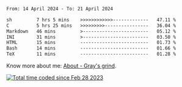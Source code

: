 <!--START_SECTION:waka-->

```txt
From: 14 April 2024 - To: 21 April 2024

sh         7 hrs 5 mins    >>>>>>>>>>>>-------------   47.11 %
C          5 hrs 25 mins   >>>>>>>>>----------------   36.04 %
Markdown   46 mins         >------------------------   05.12 %
INI        31 mins         >------------------------   03.50 %
HTML       15 mins         -------------------------   01.73 %
Bash       14 mins         -------------------------   01.66 %
TeX        11 mins         -------------------------   01.28 %
```

<!--END_SECTION:waka-->

<!-- [![grayxu's github stats](https://github-readme-stats.vercel.app/api?username=grayxu&count_private=true&show_icons=true)](https://github.com/grayxu) -->

Know more about me: [About - Gray's grind](https://www.grayxu.cn/).
<p align="left">
  <a href="https://wakatime.com/@c69eb31e-43a1-463f-8968-c3449e386f57"><img src="https://wakatime.com/badge/user/c69eb31e-43a1-463f-8968-c3449e386f57.svg" title="Total time coded since Feb 28 2023" /></a>
</p>

